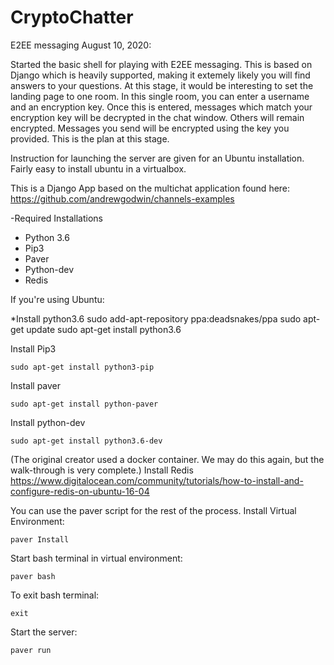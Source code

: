 # CryptoChatter
E2EE messaging
August 10, 2020:


Started the basic shell for playing with E2EE messaging.
This is based on Django which is heavily supported, making it extemely likely you will find
answers to your questions.
At this stage, it would be interesting to set the landing page to one room.
In this single room, you can enter a username and an encryption key. Once this is entered,
messages which match your encryption key will be decrypted in the chat window. Others will remain encrypted.
Messages you send will be encrypted using the key you provided.
This is the plan at this stage.


Instruction for launching the server are given for an Ubuntu installation.
Fairly easy to install ubuntu in a virtualbox.


This is a Django App based on the multichat application found here:
https://github.com/andrewgodwin/channels-examples


-Required Installations
  - Python 3.6
  - Pip3
  - Paver
  - Python-dev
  - Redis


If you're using Ubuntu:

*Install python3.6
  sudo add-apt-repository ppa:deadsnakes/ppa
  sudo apt-get update
  sudo apt-get install python3.6

Install Pip3
```
sudo apt-get install python3-pip
```
Install paver
```
sudo apt-get install python-paver
```
Install python-dev
```
sudo apt-get install python3.6-dev
```

(The original creator used a docker container. We may do this again, but the walk-through is very complete.)
Install Redis
https://www.digitalocean.com/community/tutorials/how-to-install-and-configure-redis-on-ubuntu-16-04

You can use the paver script for the rest of the process.
Install Virtual Environment:
```
paver Install
```
Start bash terminal in virtual environment:
```
paver bash
```
To exit bash terminal:
```
exit
```
Start the server:
```
paver run
```
